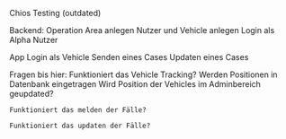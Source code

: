 Chios Testing (outdated)

Backend:
    Operation Area anlegen
    Nutzer und Vehicle anlegen
    Login als Alpha Nutzer

App
    Login als Vehicle
    Senden eines Cases
    Updaten eines Cases
 	
Fragen bis hier:
    Funktioniert das Vehicle Tracking?
        Werden Positionen in Datenbank eingetragen
        Wird Position der Vehicles im Adminbereich geupdated?

    Funktioniert das melden der Fälle?

    Funktioniert das updaten der Fälle?

